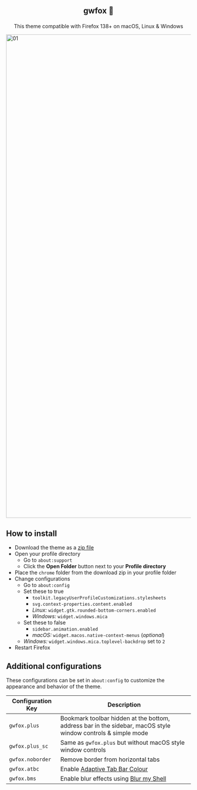 ## <p align="center"> <b> gwfox 🦊 </b> </p>

<p align="center">This theme compatible with Firefox 138+ on macOS, Linux & Windows</p>
<picture>
  <source media="(prefers-color-scheme: light)" srcset="https://github.com/user-attachments/assets/204bffdb-d37f-4a3e-98f6-c21e84b3b46d">
  <source media="(prefers-color-scheme: dark)" srcset="https://github.com/user-attachments/assets/0a83cfb1-23ac-4458-8113-536b240d549b">
  <img width="1315" alt="01">
</picture>

## How to install

- Download the theme as a [zip file](https://github.com/khaister/gwfox/archive/refs/heads/main.zip)
- Open your profile directory
  - Go to `about:support`
  - Click the **Open Folder** button next to your **Profile directory**
- Place the `chrome` folder from the download zip in your profile folder
- Change configurations
  - Go to `about:config`
  - Set these to true
    - `toolkit.legacyUserProfileCustomizations.stylesheets`
    - `svg.context-properties.content.enabled`
    - _Linux:_ `widget.gtk.rounded-bottom-corners.enabled`
    - _Windows:_ `widget.windows.mica`
  - Set these to false
    - `sidebar.animation.enabled`
    - _macOS:_ `widget.macos.native-context-menus` (_optional_)
  - _Windows:_ `widget.windows.mica.toplevel-backdrop` set to `2`
- Restart Firefox

## Additional configurations

These configurations can be set in `about:config` to customize the appearance and behavior of the theme.

| Configuration Key     | Description                                                                                                  |
|-----------------------|--------------------------------------------------------------------------------------------------------------|
| `gwfox.plus`          | Bookmark toolbar hidden at the bottom, address bar in the sidebar, macOS style window controls & simple mode |
| `gwfox.plus_sc`       | Same as `gwfox.plus` but without macOS style window controls                                                 |
| `gwfox.noborder`      | Remove border from horizontal tabs                                                                           |
| `gwfox.atbc`          | Enable [Adaptive Tab Bar Colour](https://addons.mozilla.org/firefox/addon/adaptive-tab-bar-colour)           |
| `gwfox.bms`           | Enable blur effects using [Blur my Shell](https://extensions.gnome.org/extension/3193/blur-my-shell)         |